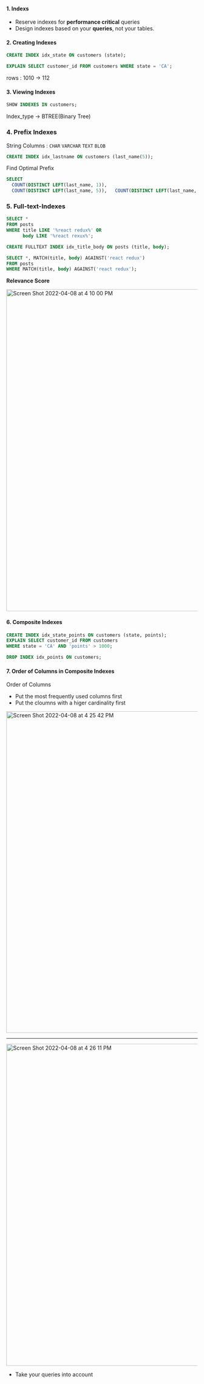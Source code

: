 #### 1. Indexs

- Reserve indexes for **performance critical** queries
- Design indexes based on your **queries**, not your tables.

#### 2. Creating Indexes

```sql
CREATE INDEX idx_state ON customers (state);
```

```sql
EXPLAIN SELECT customer_id FROM customers WHERE state = 'CA';
```

rows : 1010 -> 112

#### 3. Viewing Indexes

```sql
SHOW INDEXES IN customers;
```

Index_type -> BTREE(Binary Tree)

### 4. Prefix Indexes

String Columns : `CHAR` `VARCHAR` `TEXT` `BLOB`

```sql
CREATE INDEX idx_lastname ON customers (last_name(5));
```

Find Optimal Prefix

```sql
SELECT
  COUNT(DISTINCT LEFT(last_name, 1)),
  COUNT(DISTINCT LEFT(last_name, 5)),   COUNT(DISTINCT LEFT(last_name, 10)) FROM customers;
```

### 5. Full-text-Indexes

```sql
SELECT *
FROM posts
WHERE title LIKE '%react redux%' OR
      body LIKE '%react rexux%';
```

```sql
CREATE FULLTEXT INDEX idx_title_body ON posts (title, body);
```
```sql
SELECT *, MATCH(title, body) AGAINST('react redux')
FROM posts
WHERE MATCH(title, body) AGAINST('react redux');
```

**Relevance Score**

<img width="846" alt="Screen Shot 2022-04-08 at 4 10 00 PM" src="https://user-images.githubusercontent.com/73784742/162393736-5b0bdc9c-97db-45d6-8c37-6d5f5c8c9335.png">

#### 6. Composite Indexes

```sql
CREATE INDEX idx_state_points ON customers (state, points);
EXPLAIN SELECT customer_id FROM customers
WHERE state = 'CA' AND 'points' > 1000;
```
```sql
DROP INDEX idx_points ON customers;
```

#### 7. Order of Columns in Composite Indexes

Order of Columns
- Put the most frequently used columns first
- Put the cloumns with a higer cardinality first

<img width="845" alt="Screen Shot 2022-04-08 at 4 25 42 PM" src="https://user-images.githubusercontent.com/73784742/162396377-e138eaa3-e3c6-483f-991f-c43bd9ee0487.png">

---

<img width="846" alt="Screen Shot 2022-04-08 at 4 26 11 PM" src="https://user-images.githubusercontent.com/73784742/162396522-422d8e43-dee0-4119-a1fe-324e30eb18df.png">

- Take your queries into account
